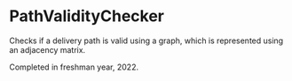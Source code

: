 # PathValidityChecker
Checks if a delivery path is valid using a graph, which is represented using an adjacency matrix.

Completed in freshman year, 2022.
